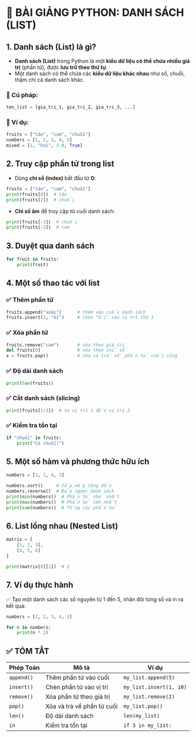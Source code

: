 # 🐍 BÀI GIẢNG PYTHON: DANH SÁCH (LIST)

## 1. Danh sách (List) là gì?

- **Danh sách (List)** trong Python là một **kiểu dữ liệu có thể chứa nhiều giá trị** (phần tử), được **lưu trữ theo thứ tự**.
- Một danh sách có thể chứa các **kiểu dữ liệu khác nhau** như số, chuỗi, thậm chí cả danh sách khác.

### 📌 Cú pháp:

```python
ten_list = [gia_tri_1, gia_tri_2, gia_tri_3, ...]
```

### 📌 Ví dụ:

```python
fruits = ["táo", "cam", "chuối"]
numbers = [1, 2, 3, 4, 5]
mixed = [1, "hai", 3.0, True]
```

## 2. Truy cập phần tử trong list

- Dùng **chỉ số (index)** bắt đầu từ **0**:

```python
fruits = ["táo", "cam", "chuối"]
print(fruits[0])  # táo
print(fruits[2])  # chuối
```

- **Chỉ số âm** để truy cập từ cuối danh sách:

```python
print(fruits[-1])  # chuối
print(fruits[-2])  # cam
```

## 3. Duyệt qua danh sách

```python
for fruit in fruits:
    print(fruit)
```

## 4. Một số thao tác với list

### ✅ Thêm phần tử

```python
fruits.append("xoài")      # thêm vào cuối danh sách
fruits.insert(1, "ổi")     # chèn "ổi" vào vị trí thứ 1
```

### ✅ Xóa phần tử

```python
fruits.remove("cam")       # xóa theo giá trị
del fruits[0]              # xóa theo chỉ số
x = fruits.pop()           # xóa và trả về phần tử cuối cùng
```

### ✅ Độ dài danh sách

```python
print(len(fruits))
```

### ✅ Cắt danh sách (slicing)

```python
print(fruits[1:3])  # từ vị trí 1 đến vị trí 2
```

### ✅ Kiểm tra tồn tại

```python
if "chuối" in fruits:
    print("Có chuối!")
```

## 5. Một số hàm và phương thức hữu ích

```python
numbers = [3, 1, 4, 2]

numbers.sort()     # Sắp xếp tăng dần
numbers.reverse()  # Đảo ngược danh sách
print(min(numbers))  # Phần tử nhỏ nhất
print(max(numbers))  # Phần tử lớn nhất
print(sum(numbers))  # Tổng các phần tử
```

## 6. List lồng nhau (Nested List)

```python
matrix = [
    [1, 2, 3],
    [4, 5, 6]
]

print(matrix[0][1])  # 2
```

## 7. Ví dụ thực hành

✅ Tạo một danh sách các số nguyên từ 1 đến 5, nhân đôi từng số và in ra kết quả:

```python
numbers = [1, 2, 3, 4, 5]

for n in numbers:
    print(n * 2)
```

## ✅ TÓM TẮT

| Phép Toán  | Mô tả                      | Ví dụ                   |
| ---------- | -------------------------- | ----------------------- |
| `append()` | Thêm phần tử vào cuối      | `my_list.append(5)`     |
| `insert()` | Chèn phần tử vào vị trí    | `my_list.insert(1, 10)` |
| `remove()` | Xóa phần tử theo giá trị   | `my_list.remove(2)`     |
| `pop()`    | Xóa và trả về phần tử cuối | `my_list.pop()`         |
| `len()`    | Độ dài danh sách           | `len(my_list)`          |
| `in`       | Kiểm tra tồn tại           | `if 3 in my_list:`      |
